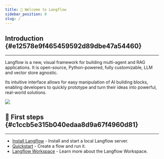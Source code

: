 ```yaml
---
title: 👋 Welcome to Langflow
sidebar_position: 0
slug: /
---
```




## Introduction {#e12578e9f465459592d89dbe47a54460}


---


Langflow is a new, visual framework for building multi-agent and RAG applications. It is open-source, Python-powered, fully customizable, LLM and vector store agnostic.


Its intuitive interface allows for easy manipulation of AI building blocks, enabling developers to quickly prototype and turn their ideas into powerful, real-world solutions.


![](./1160086633.gif)


## 🚀 First steps {#c1ccb5e315b040edaa8d9a67f4960d81}


---

- [Install Langflow](/getting-started-installation) - Install and start a local Langflow server.
- [Quickstart](/getting-started-quickstart) - Create a flow and run it.
- [Langflow Workspace](/workspace) - Learn more about the Langflow Workspace.

